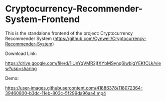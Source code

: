 # Cryptocurrency-Recommender-System-Frontend
This is the standalone frontend of the project: Cryptocurrency Recommender System (https://github.com/Cynwell/Cryptocurrency-Recommender-System)

Download Link:

https://drive.google.com/file/d/1iUnYqVMR2jfXYbMSynq6iwbigYEKfCLk/view?usp=sharing

Demo:

https://user-images.githubusercontent.com/41886378/118072364-39460800-b3dc-11eb-803c-5f299da96aa4.mp4
